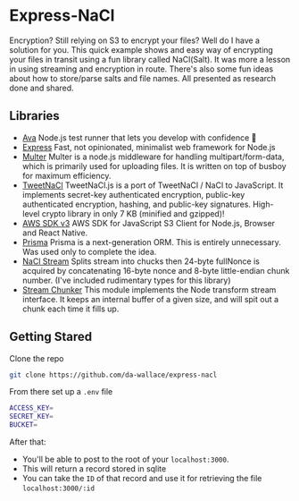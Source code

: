 # Express-NaCl

Encryption? Still relying on S3 to encrypt your files? Well do I have a solution for you. This quick example shows and easy way of encrypting your files in transit using a fun library called NaCl(Salt). It was more a lesson in using streaming and encryption in route. There's also some fun ideas about how to store/parse salts and file names. All presented as research done and shared.

## Libraries

- [Ava](https://github.com/ava) Node.js test runner that lets you develop with confidence 🚀
- [Express](https://expressjs.com) Fast, not opinionated, minimalist web framework for Node.js
- [Multer](https://github.com/expressjs/multer) Multer is a node.js middleware for handling multipart/form-data, which is primarily used for uploading files. It is written on top of busboy for maximum efficiency.
- [TweetNaCl](https://tweetnacl.js.org/#/) TweetNaCl.js is a port of TweetNaCl / NaCl to JavaScript. It implements secret-key authenticated encryption, public-key authenticated encryption, hashing, and public-key signatures. High-level crypto library in only 7 KB (minified and gzipped)!
- [AWS SDK v3](https://docs.aws.amazon.com/AWSJavaScriptSDK/v3/latest/clients/client-s3/index.html) AWS SDK for JavaScript S3 Client for Node.js, Browser and React Native.
- [Prisma](https://github.com/prisma/prisma) Prisma is a next-generation ORM. This is entirely unnecessary. Was used only to complete the idea.
- [NaCl Stream](https://github.com/dchest/nacl-stream-js) Splits stream into chucks then 24-byte fullNonce is acquired by concatenating 16-byte nonce and 8-byte little-endian chunk number. (I've included rudimentary types for this library)
- [Stream Chunker](https://github.com/creativecreature/stream-chunker) This module implements the Node transform stream interface. It keeps an internal buffer of a given size, and will spit out a chunk each time it fills up.

## Getting Stared

Clone the repo

```bash
git clone https://github.com/da-wallace/express-nacl
```

From there set up a `.env` file
```bash
ACCESS_KEY=
SECRET_KEY=
BUCKET=
```

After that: 
- You'll be able to post to the root of your `localhost:3000`.
- This will return a record stored in sqlite
- You can take the `ID` of that record and use it for retrieving the file `localhost:3000/:id`